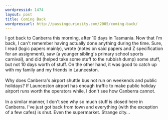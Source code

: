 ```yaml
---
wordpressid: 1474
layout: post
title: Coming Back
wordpressurl: http://passingcuriosity.com/2005/coming-back/
---
```

I got back to Canberra this morning, after 10 days in Tasmania. Now that I'm back, I can't remember having actually done anything during the time. Sure, I read (logic papers mainly), wrote (notes on said papers and Z specification for an assignment), saw (a younger sibling's primary school sports carnival), and did (helped take some stuff to the rubbish dump) some stuff, but not 10 days worth of stuff. On the other hand, it was good to catch up with my family and my friends in Launceston.<br /><br />Why does Canberra's airport shuttle bus not run on weekends and public holidays? If Launceston airport has enough traffic to make public holiday airport runs worth the operators while, I don't see how Canberra cannot.<br /><br />In a similar manner, I don't see why so much stuff is closed here in Canberra. I've just got back from town and everything (with the exception of a few cafes) is shut. Even the supermarket. Strange city...
